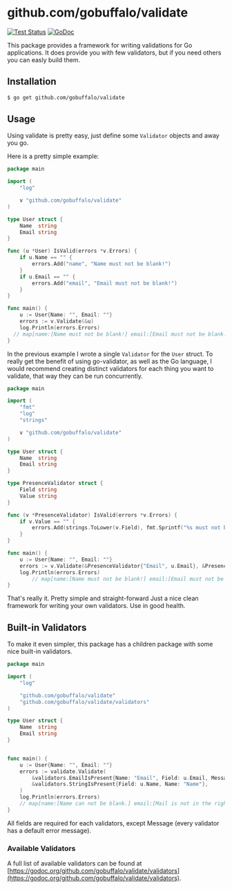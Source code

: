 # github.com/gobuffalo/validate
 [![Test Status](https://github.com/gobuffalo/validate/workflows/Test/badge.svg)](https://github.com/gobuffalo/validate/actions) [![GoDoc](https://godoc.org/github.com/gobuffalo/validate?status.svg)](https://godoc.org/github.com/gobuffalo/validate)

This package provides a framework for writing validations for Go applications. It does provide you with few validators, but if you need others you can easly build them.

## Installation

```bash
$ go get github.com/gobuffalo/validate
```

## Usage

Using validate is pretty easy, just define some `Validator` objects and away you go.

Here is a pretty simple example:

```go
package main

import (
	"log"

	v "github.com/gobuffalo/validate"
)

type User struct {
	Name  string
	Email string
}

func (u *User) IsValid(errors *v.Errors) {
	if u.Name == "" {
		errors.Add("name", "Name must not be blank!")
	}
	if u.Email == "" {
		errors.Add("email", "Email must not be blank!")
	}
}

func main() {
	u := User{Name: "", Email: ""}
	errors := v.Validate(&u)
	log.Println(errors.Errors)
  // map[name:[Name must not be blank!] email:[Email must not be blank!]]
}
```

In the previous example I wrote a single `Validator` for the `User` struct. To really get the benefit of using go-validator, as well as the Go language, I would recommend creating distinct validators for each thing you want to validate, that way they can be run concurrently.

```go
package main

import (
	"fmt"
	"log"
	"strings"

	v "github.com/gobuffalo/validate"
)

type User struct {
	Name  string
	Email string
}

type PresenceValidator struct {
	Field string
	Value string
}

func (v *PresenceValidator) IsValid(errors *v.Errors) {
	if v.Value == "" {
		errors.Add(strings.ToLower(v.Field), fmt.Sprintf("%s must not be blank!", v.Field))
	}
}

func main() {
	u := User{Name: "", Email: ""}
	errors := v.Validate(&PresenceValidator{"Email", u.Email}, &PresenceValidator{"Name", u.Name})
	log.Println(errors.Errors)
        // map[name:[Name must not be blank!] email:[Email must not be blank!]]
}
```

That's really it. Pretty simple and straight-forward Just a nice clean framework for writing your own validators. Use in good health.

## Built-in Validators

To make it even simpler, this package has a children package with some nice built-in validators.

```go
package main

import (
	"log"

	"github.com/gobuffalo/validate"
	"github.com/gobuffalo/validate/validators"
)

type User struct {
	Name  string
	Email string
}


func main() {
	u := User{Name: "", Email: ""}
	errors := validate.Validate(
		&validators.EmailIsPresent{Name: "Email", Field: u.Email, Message: "Mail is not in the right format."},
		&validators.StringIsPresent{Field: u.Name, Name: "Name"},
	)
	log.Println(errors.Errors)
	// map[name:[Name can not be blank.] email:[Mail is not in the right format.]]
}
```

All fields are required for each validators, except Message (every validator has a default error message).

### Available Validators

A full list of available validators can be found at [https://godoc.org/github.com/gobuffalo/validate/validators](https://godoc.org/github.com/gobuffalo/validate/validators).
